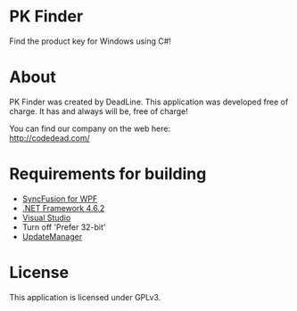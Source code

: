 # PK Finder
Find the product key for Windows using C#!

# About
PK Finder was created by DeadLine. This application was developed free of charge. It has and always will be, free of charge!

You can find our company on the web here:<br />
http://codedead.com/

# Requirements for building
* [SyncFusion for WPF](https://www.syncfusion.com/)
* [.NET Framework 4.6.2](https://www.microsoft.com/en-us/download/details.aspx?id=53344)
* [Visual Studio](http://visualstudio.com)
* Turn off 'Prefer 32-bit'
* [UpdateManager](https://github.com/CodeDead/UpdateManager)

# License
This application is licensed under GPLv3.
